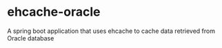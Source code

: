 # ehcache-oracle
A spring boot application that uses ehcache to cache data retrieved from Oracle database
